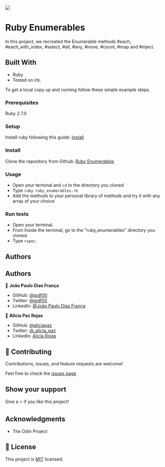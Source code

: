 ![](https://img.shields.io/badge/Microverse-blueviolet)

# Ruby Enumerables

In this project, we recreated the Enumerable methods #each, #each_with_index, #select, #all, #any, #none, #count, #map and #inject.


## Built With

- Ruby
- Tested on irb.


To get a local copy up and running follow these simple example steps.

### Prerequisites

Ruby 2.7.0

### Setup

Install ruby following this guide: [Install](https://www.theodinproject.com/courses/ruby-programming/lessons/installing-ruby-ruby-programming)

### Install

Clone the repository from Github: [Ruby Enumerables](https://github.com/aliciapaz/ruby_enumerables)

### Usage

- Open your terminal and `cd` to the directory you cloned
- Type `ruby ruby_enumerables.rb`
- Add the methods to your personal library of methods and try it with any array of your choice

### Run tests

- Open your terminal.
- From Inside the terminal, go to the "ruby_enumerables" directory you cloned.
- Type `rspec`.

## Authors

## Authors

👤 **João Paulo Dias França**

- GitHub: [@jpdf00](https://github.com/jpdf00)
- Twitter: [@jpdf00](https://twitter.com/jpdf00)
- LinkedIn: [@João Paulo Dias França](https://www.linkedin.com/in/jo%C3%A3o-paulo-dias-fran%C3%A7a-269257a4/)

👤 **Alicia Paz Rojas**

- GitHub: [@aliciapaz](https://github.com/aliciapaz)
- Twitter: [@_alicia_paz](https://twitter.com/_alicia_paz)
- LinkedIn: [Alicia Rojas](https://www.linkedin.com/in/alicia-rojas-71468418a/)

## 🤝 Contributing

Contributions, issues, and feature requests are welcome!

Feel free to check the [issues page](https://github.com/aliciapaz/ruby_enumerables/issues)

## Show your support

Give a ⭐️ if you like this project!

## Acknowledgments

- The Odin Project

## 📝 License

This project is [MIT](LICENSE) licensed.
